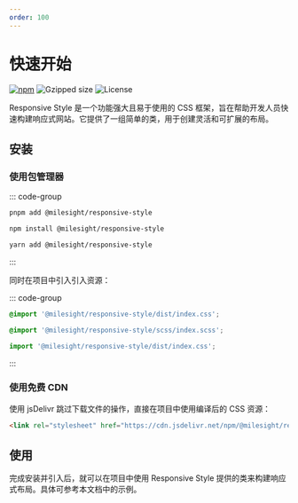 ```yaml
---
order: 100
---
```


# 快速开始

<p style="display:flex;gap: 4px;">
  <a href="https://www.npmjs.com/package/@milesight/responsive-style" target="_blank">
    <img alt="npm" src="https://img.shields.io/npm/v/@milesight/responsive-style" />
  </a>
  <img alt="Gzipped size" src="https://img.shields.io/bundlejs/size/%40milesight/responsive-style?label=Gzipped">
  <img alt="License" src="https://img.shields.io/github/license/Milesight-IoT/responsive-toolkit" />
</p>

Responsive Style 是一个功能强大且易于使用的 CSS 框架，旨在帮助开发人员快速构建响应式网站。它提供了一组简单的类，用于创建灵活和可扩展的布局。

## 安装

### 使用包管理器

::: code-group

```bash [pnpm]
pnpm add @milesight/responsive-style
```

```bash [npm]
npm install @milesight/responsive-style
```

```bash [yarn]
yarn add @milesight/responsive-style
```

:::

同时在项目中引入引入资源：

::: code-group

```css [style.css]
@import '@milesight/responsive-style/dist/index.css';
```

```scss [style.scss]
@import '@milesight/responsive-style/scss/index.scss';
```

```ts [index.ts]
import '@milesight/responsive-style/dist/index.css';
```

:::

### 使用免费 CDN

使用 jsDelivr 跳过下载文件的操作，直接在项目中使用编译后的 CSS 资源：

```html
<link rel="stylesheet" href="https://cdn.jsdelivr.net/npm/@milesight/responsive-style/dist/index.min.css">
```

## 使用

完成安装并引入后，就可以在项目中使用 Responsive Style 提供的类来构建响应式布局。具体可参考本文档中的示例。
